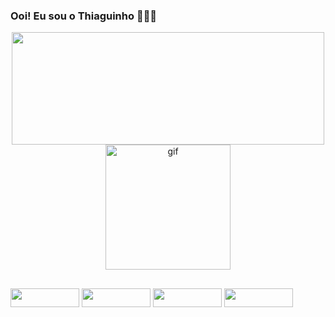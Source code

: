 ### Ooi! Eu sou o Thiaguinho 🍑🍑🍑
<!--
-->
<div align="center">
  <a href="https://github.com/Ocara4561/">
  <img height="180em" width="500em" src="https://github-readme-stats.vercel.app/api/top-langs/?username=Ocara4561&layout=compact&langs_count=7&theme=cobalt"/>
  </a>
  <img alt="gif" height="200" src="https://tenor.com/en-GB/view/thank-you-very-much-gif-15627230">
  
</div>
  
##  
<div>
  <a href="https://www.instagram.com/" target="_blank"><img height="30" width="110" src="https://img.shields.io/badge/-Instagram-%23E4405F?style=for-the-badge&logo=instagram&logoColor=white" target="_blank"></a>
 	<a href="https://discord.com/users/" target="_blank"><img height="30" width="110" src="https://img.shields.io/badge/Discord-7289DA?style=for-the-badge&logo=discord&logoColor=white" target="_blank"></a> 
  <a href = "mailto:"><img height="30" width="110" src="https://img.shields.io/badge/-Gmail-%23333?style=for-the-badge&logo=gmail&logoColor=white" target="_blank"></a>
  <a href="https://www.linkedin.com/" target="_blank"><img height="30" width="110" src="https://img.shields.io/badge/-LinkedIn-%230077B5?style=for-the-badge&logo=linkedin&logoColor=white" target="_blank"></a>
</div>
